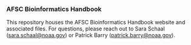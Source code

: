 ### AFSC Bioinformatics Handbook

This repository houses the AFSC Bioinformatics Handbook website and associated files. For questions, please reach out to Sara Schaal (sara.schaal@noaa.gov) or Patrick Barry (patrick.barry@noaa.gov).